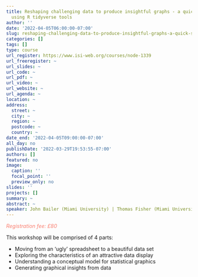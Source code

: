```yaml
---
title: Reshaping challenging data to produce insightful graphs - a quick start to
  using R tidyverse tools
author: ''
date: '2022-04-05T06:00:00-07:00'
slug: reshaping-challenging-data-to-produce-insightful-graphs-a-quick-start-to-using-r-tidyverse-tools
categories: []
tags: []
type: course
url_register: https://www.isi-web.org/courses/node-1339
url_freeregister: ~
url_slides: ~
url_code: ~
url_pdf: ~
url_video: ~
url_website: ~
url_agenda: ~
location: ~
address:
  street: ~
  city: ~
  region: ~
  postcode: ~
  country: ~
date_end: '2022-04-05T09:00:00-07:00'
all_day: no
publishDate: '2022-03-29T19:53:55-07:00'
authors: []
featured: no
image:
  caption: ''
  focal_point: ''
  preview_only: no
slides: ''
projects: []
summary: ~
abstract: ~
speaker: John Bailer (Miami University) | Thomas Fisher (Miami University)
---
```

<span style="color: salmon;">*Registration fee: £80*</span>
<!--more-->
This workshop will be comprised of 4 parts:  

- Moving from an ‘ugly’ spreadsheet to a beautiful data set  
- Exploring the characteristics of an attractive data display  
- Understanding a conceptual model for statistical graphics  
- Generating graphical insights from data